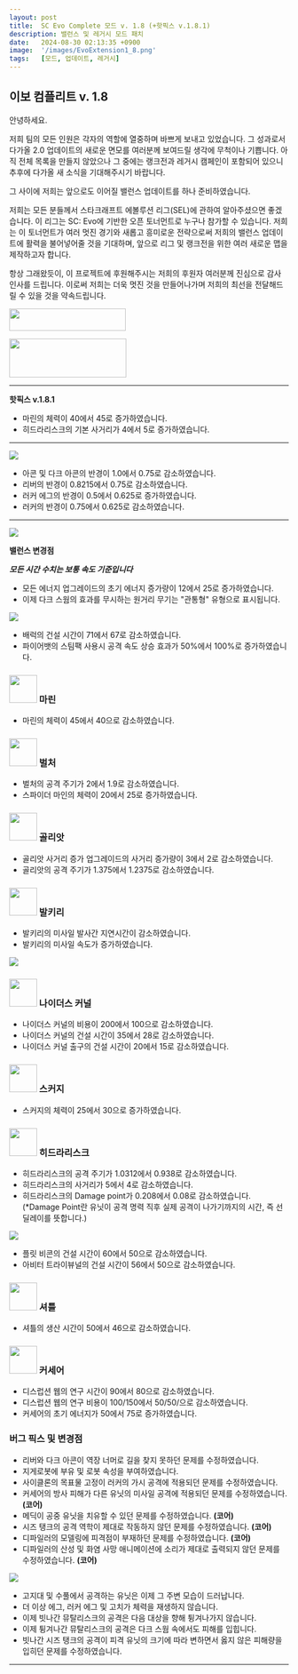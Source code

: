 ```yaml
---
layout: post
title:  SC Evo Complete 모드 v. 1.8 (+핫픽스 v.1.8.1)
description: 밸런스 및 레거시 모드 패치
date:   2024-08-30 02:13:35 +0900
image:  '/images/EvoExtension1_8.png'
tags:   [모드, 업데이트, 레거시]
---
```


## 이보 컴플리트 v. 1.8

안녕하세요.

저희 팀의 모든 인원은 각자의 역할에 열중하며 바쁘게 보내고 있었습니다. 그 성과로서 다가올 2.0 업데이트의 새로운 면모를 여러분께 보여드릴 생각에 무척이나 기쁩니다. 아직 전체 목록을 만들지 않았으나 그 중에는 랭크전과 레거시 캠페인이 포함되어 있으니 추후에 다가올 새 소식을 기대해주시기 바랍니다.

그 사이에 저희는 앞으로도 이어질 밸런스 업데이트를 하나 준비하였습니다.

저희는 모든 분들께서 스타크래프트 에볼루션 리그(SEL)에 관하여 알아주셨으면 좋겠습니다. 이 리그는 SC: Evo에 기반한 오픈 토너먼트로 누구나 참가할 수 있습니다. 저희는 이 토너먼트가 여러 멋진 경기와 새롭고 흥미로운 전략으로써 저희의 밸런스 업데이트에 활력을 불어넣어줄 것을 기대하며, 앞으로 리그 및 랭크전을 위한 여러 새로운 맵을 제작하고자 합니다.

항상 그래왔듯이, 이 프로젝트에 후원해주시는 저희의 후원자 여러분께 진심으로 감사 인사를 드립니다. 이로써 저희는 더욱 멋진 것을 만들어나가며 저희의 최선을 전달해드릴 수 있을 것을 약속드립니다.

<a href="https://paypal.me/KopruluKat/"><img src="{{site.baseurl}}/images/blue.png" width="210" height="40"></a> 

<a href="https://www.patreon.com/TeamKopruluSC2"><img src="{{site.baseurl}}/images/becomeAPatronBanner.png" width="211" height="70"></a> 

***

**핫픽스 v.1.8.1**

- 마린의 체력이 40에서 45로 증가하였습니다.
- 히드라리스크의 기본 사거리가 4에서 5로 증가하였습니다.

***

![]({{site.baseurl}}/images/Divider_CoreMods.png)

- 아콘 및 다크 아콘의 반경이 1.0에서 0.75로 감소하였습니다.
- 리버의 반경이 0.8215에서 0.75로 감소하였습니다.
- 러커 에그의 반경이 0.5에서 0.625로 증가하였습니다.
- 러커의 반경이 0.75에서 0.625로 감소하였습니다.

***

![]({{site.baseurl}}/images/Divider_Extension.png)

**밸런스 변경점**

***모든 시간 수치는 보통 속도 기준입니다***

- 모든 에너지 업그레이드의 초기 에너지 증가량이 12에서 25로 증가하였습니다.
- 이제 다크 스웜의 효과를 무시하는 원거리 무기는 "관통형" 유형으로 표시됩니다.

![]({{site.baseurl}}/images/Divider_Terran.png)


- 배럭의 건설 시간이 71에서 67로 감소하였습니다.
- 파이어뱃의 스팀팩 사용시 공격 속도 상승 효과가 50%에서 100%로 증가하였습니다.

### <img src="{{site.baseurl}}/images/btn-unit-terran-marine@scbw.png" width="50" height="50"> 마린

- 마린의 체력이 45에서 40으로 감소하였습니다.

### <img src="{{site.baseurl}}/images/btn-unit-terran-vulture@scbw.png" width="50" height="50"> 벌처

- 벌처의 공격 주기가 2에서 1.9로 감소하였습니다.
- 스파이더 마인의 체력이 20에서 25로 증가하였습니다.

### <img src="{{site.baseurl}}/images/btn-unit-terran-goliath@scbw.png" width="50" height="50"> 골리앗

- 골리앗 사거리 증가 업그레이드의 사거리 증가량이 3에서 2로 감소하였습니다.
- 골리앗의 공격 주기가 1.375에서 1.2375로 감소하였습니다.

### <img src="{{site.baseurl}}/images/btn-unit-terran-valkyrie@scbw.png" width="50" height="50"> 발키리

- 발키리의 미사일 발사간 지연시간이 감소하였습니다.
- 발키리의 미사일 속도가 증가하였습니다.

![]({{site.baseurl}}/images/Divider_Zerg.png)

### <img src="{{site.baseurl}}/images/btn-building-zerg-nydusnetwork.png" width="50" height="50"> 나이더스 커널

- 나이더스 커널의 비용이 200에서 100으로 감소하였습니다.
- 나이더스 커널의 건설 시간이 35에서 28로 감소하였습니다.
- 나이더스 커널 출구의 건설 시간이 20에서 15로 감소하였습니다.

### <img src="{{site.baseurl}}/images/btn-unit-zerg-scourge.png" width="50" height="50"> 스커지

- 스커지의 체력이 25에서 30으로 증가하였습니다.

### <img src="{{site.baseurl}}/images/btn-unit-zerg-hydralisk@scbw.png" width="50" height="50"> 히드라리스크

- 히드라리스크의 공격 주기가 1.0312에서 0.938로 감소하였습니다.
- 히드라리스크의 사거리가 5에서 4로 감소하였습니다.
- 히드라리스크의 Damage point가 0.208에서 0.08로 감소하였습니다. (*Damage Point란 유닛이 공격 명력 직후 실제 공격이 나가기까지의 시간, 즉 선딜레이를 뜻합니다.)


![]({{site.baseurl}}/images/Divider_Protoss.png)

- 플릿 비콘의 건설 시간이 60에서 50으로 감소하였습니다.
- 아비터 트라이뷰널의 건설 시간이 56에서 50으로 감소하였습니다.

### <img src="{{site.baseurl}}/images/btn-unit-protoss-ShuttleSCBW.png" width="50" height="50"> 셔틀

- 셔틀의 생산 시간이 50에서 46으로 감소하였습니다.

### <img src="{{site.baseurl}}/images/btn-unit-protoss-corsair.png" width="50" height="50"> 커세어

- 디스럽션 웹의 연구 시간이 90에서 80으로 감소하였습니다.
- 디스럽션 웹의 연구 비용이 100/150에서 50/50/으로 감소하였습니다.
- 커세어의 초기 에너지가 50에서 75로 증가하였습니다.

### 버그 픽스 및 변경점

- 리버와 다크 아콘이 역장 너머로 길을 찾지 못하던 문제를 수정하였습니다.
- 지게로봇에 부유 및 로봇 속성을 부여하였습니다.
- 사이클론의 목표물 고정이 러커의 가시 공격에 적용되던 문제를 수정하였습니다.
- 커세어의 방사 피해가 다른 유닛의 미사일 공격에 적용되던 문제를 수정하였습니다. __(코어)__
- 메딕이 공중 유닛을 치유할 수 있던 문제를 수정하였습니다. __(코어)__
- 시즈 탱크의 공격 역학이 제대로 작동하지 않던 문제를 수정하였습니다. __(코어)__
- 디파일러의 모델링에 피격점이 부재하던 문제를 수정하였습니다. __(코어)__
- 디파일러의 산성 및 화염 사망 애니메이션에 소리가 제대로 출력되지 않던 문제를 수정하였습니다. __(코어)__

![]({{site.baseurl}}/images/Divider_Legacy.png)

- 고지대 및 수풀에서 공격하는 유닛은 이제 그 주변 모습이 드러납니다.
- 더 이상 에그, 러커 에그 및 고치가 체력을 재생하지 않습니다.
- 이제 빗나간 뮤탈리스크의 공격은 다음 대상을 향해 튕겨나가지 않습니다.
- 이제 튕겨나간 뮤탈리스크의 공격은 다크 스웜 속에서도 피해를 입힙니다.
- 빗나간 시즈 탱크의 공격이 피격 유닛의 크기에 따라 변하면서 옳지 않은 피해량을 입히던 문제를 수정하였습니다.

***


